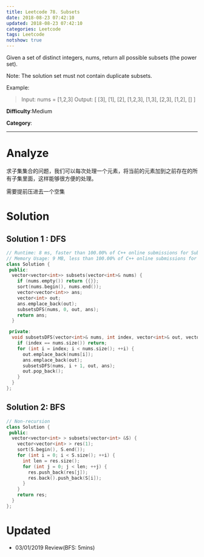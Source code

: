 ```yaml
---
title: Leetcode 78. Subsets
date: 2018-08-23 07:42:10
updated: 2018-08-23 07:42:10
categories: Leetcode
tags: Leetcode
notshow: true
---
```

Given a set of distinct integers, nums, return all possible subsets (the power set).

Note: The solution set must not contain duplicate subsets.

Example:

> Input: nums = [1,2,3]
> Output:
> [
>  [3],
>  [1],
>  [2],
>  [1,2,3],
>  [1,3],
>  [2,3],
>  [1,2],
>  []
> ]

**Difficulty**:Medium

**Category**:  
<!--more-->
*****

# Analyze

求子集集合的问题，我们可以每次处理一个元素，将当前的元素加到之前存在的所有子集里面，这样能够很方便的处理。

需要提前压进去一个空集

# Solution

## Solution 1 : DFS

```cpp
// Runtime: 8 ms, faster than 100.00% of C++ online submissions for Subsets.
// Memory Usage: 9 MB, less than 100.00% of C++ online submissions for Subsets.
class Solution {
 public:
  vector<vector<int>> subsets(vector<int>& nums) {
    if (nums.empty()) return {{}};
    sort(nums.begin(), nums.end());
    vector<vector<int>> ans;
    vector<int> out;
    ans.emplace_back(out);
    subsetsDFS(nums, 0, out, ans);
    return ans;
  }

 private:
  void subsetsDFS(vector<int>& nums, int index, vector<int>& out, vector<vector<int>>& ans) {
    if (index == nums.size()) return;
    for (int i = index; i < nums.size(); ++i) {
      out.emplace_back(nums[i]);
      ans.emplace_back(out);
      subsetsDFS(nums, i + 1, out, ans);
      out.pop_back();
    }
  }
};
```

## Solution 2: BFS

```cpp
// Non-recursion
class Solution {
 public:
  vector<vector<int> > subsets(vector<int> &S) {
    vector<vector<int> > res(1);
    sort(S.begin(), S.end());
    for (int i = 0; i < S.size(); ++i) {
      int len = res.size();
      for (int j = 0; j < len; ++j) {
        res.push_back(res[j]);
        res.back().push_back(S[i]);
      }
    }
    return res;
  }
};
```

# Updated

* 03/01/2019 Review(BFS: 5mins)